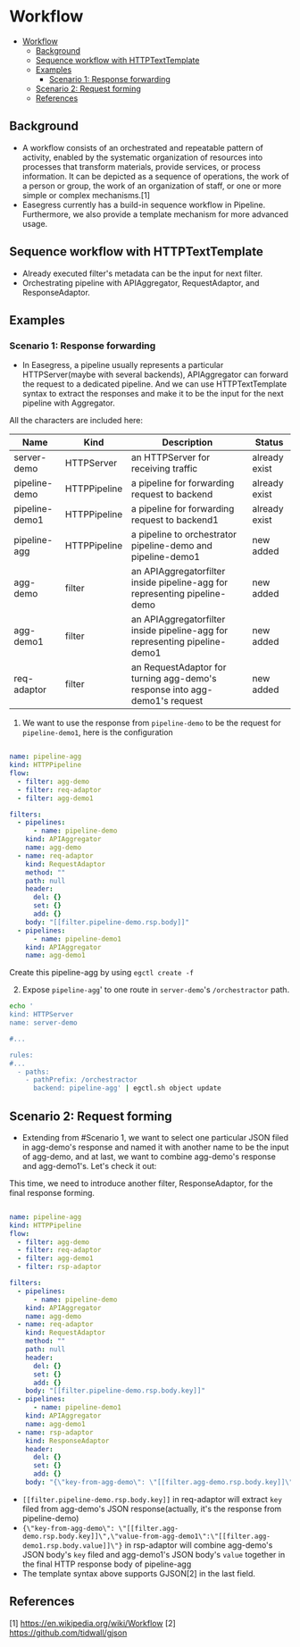 # Workflow

- [Workflow](#workflow)
  - [Background](#background)
  - [Sequence workflow with HTTPTextTemplate](#sequence-workflow-with-httptexttemplate)
  - [Examples](#examples)
    - [Scenario 1: Response forwarding](#scenario-1-response-forwarding)
  - [Scenario 2:  Request forming](#scenario-2--request-forming)
  - [References](#references)

## Background

* A workflow consists of an orchestrated and repeatable pattern of activity, enabled by the systematic organization of resources into processes that transform materials, provide services, or process information. It can be depicted as a sequence of operations, the work of a person or group, the work of an organization of staff, or one or more simple or complex mechanisms.[1]
* Easegress currently has a build-in sequence workflow in Pipeline. Furthermore, we also provide a template mechanism for more advanced usage.

## Sequence workflow with HTTPTextTemplate

* Already executed filter's metadata can be the input for next filter.
* Orchestrating pipeline with APIAggregator, RequestAdaptor, and ResponseAdaptor.


## Examples

### Scenario 1: Response forwarding

* In Easegress, a pipeline usually represents a particular HTTPServer(maybe with several backends), APIAggregator can forward the request to a dedicated pipeline. And we can use HTTPTextTemplate syntax to extract the responses and make it to be the input for the next pipeline with Aggregator.

All the characters are included here:

| Name           | Kind         | Description                                                                | Status        |
| -------------- | ------------ | -------------------------------------------------------------------------- | ------------- |
| server-demo    | HTTPServer   | an HTTPServer for receiving traffic                                        | already exist |
| pipeline-demo  | HTTPPipeline | a pipeline for forwarding request to backend                               | already exist |
| pipeline-demo1 | HTTPPipeline | a pipeline for forwarding request to backend1                              | already exist |
| pipeline-agg   | HTTPPipeline | a pipeline to orchestrator pipeline-demo and pipeline-demo1                | new added     |
| agg-demo       | filter       | an APIAggregatorfilter inside pipeline-agg for representing pipeline-demo  | new added     |
| agg-demo1      | filter       | an APIAggregatorfilter inside pipeline-agg for representing pipeline-demo1 | new added     |
| req-adaptor    | filter       | an RequestAdaptor for turning agg-demo's response into agg-demo1's request | new added     |

1. We want to use the response from `pipeline-demo` to be the request for `pipeline-demo1`, here is the configuration

``` yaml

name: pipeline-agg
kind: HTTPPipeline
flow:
  - filter: agg-demo
  - filter: req-adaptor
  - filter: agg-demo1

filters:
  - pipelines:
      - name: pipeline-demo
    kind: APIAggregator
    name: agg-demo
  - name: req-adaptor
    kind: RequestAdaptor
    method: ""
    path: null
    header:
      del: {}
      set: {}
      add: {}
    body: "[[filter.pipeline-demo.rsp.body]]"
  - pipelines:
      - name: pipeline-demo1
    kind: APIAggregator
    name: agg-demo1

```

Create this pipeline-agg by using `egctl create -f `

2. Expose `pipeline-agg`' to one route in `server-demo`'s `/orchestractor` path.

``` bash
echo '
kind: HTTPServer
name: server-demo

#...

rules:
#...
  - paths:
    - pathPrefix: /orchestractor
      backend: pipeline-agg' | egctl.sh object update

```

## Scenario 2:  Request forming

* Extending from #Scenario 1, we want to select one particular JSON filed in agg-demo's response and named it with another name to be the input of agg-demo, and at last, we want to combine agg-demo's response and agg-demo1's. Let's check it out:

This time, we need to introduce another filter, ResponseAdaptor, for the final response forming.

``` yaml

name: pipeline-agg
kind: HTTPPipeline
flow:
  - filter: agg-demo
  - filter: req-adaptor
  - filter: agg-demo1
  - filter: rsp-adaptor

filters:
  - pipelines:
      - name: pipeline-demo
    kind: APIAggregator
    name: agg-demo
  - name: req-adaptor
    kind: RequestAdaptor
    method: ""
    path: null
    header:
      del: {}
      set: {}
      add: {}
    body: "[[filter.pipeline-demo.rsp.body.key]]"
  - pipelines:
      - name: pipeline-demo1
    kind: APIAggregator
    name: agg-demo1
  - name: rsp-adaptor
    kind: ResponseAdaptor
    header:
      del: {}
      set: {}
      add: {}
    body: "{\"key-from-agg-demo\": \"[[filter.agg-demo.rsp.body.key]]\",\"value-from-agg-demo1\":\"[[filter.agg-demo1.rsp.body.value]]\"}"

```

* `[[filter.pipeline-demo.rsp.body.key]]` in req-adaptor will extract `key` filed from agg-demo's JSON response(actually, it's the response from pipeline-demo)
* `{\"key-from-agg-demo\": \"[[filter.agg-demo.rsp.body.key]]\",\"value-from-agg-demo1\":\"[[filter.agg-demo1.rsp.body.value]]\"}` in rsp-adaptor will combine agg-demo's JSON body's `key` filed and agg-demo1's JSON body's `value` together in the final HTTP response body of pipeline-agg
* The template syntax above supports GJSON[2] in the last field.

## References

[1] https://en.wikipedia.org/wiki/Workflow
[2] https://github.com/tidwall/gjson
